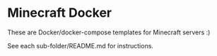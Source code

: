 # Minecraft Docker

These are Docker/docker-compose templates for Minecraft servers :)

See each sub-folder/README.md for instructions.